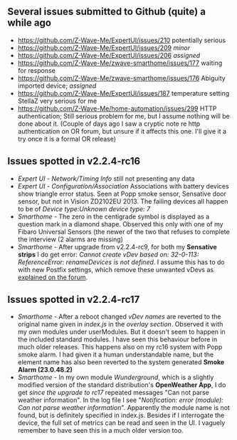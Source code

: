 ## Several issues submitted to Github (quite) a while ago      
- https://github.com/Z-Wave-Me/ExpertUI/issues/210  potentially serious       
- https://github.com/Z-Wave-Me/ExpertUI/issues/209  *minor*          
- https://github.com/Z-Wave-Me/ExpertUI/issues/206  *assigned*     
- https://github.com/Z-Wave-Me/zwave-smarthome/issues/177  waiting for response    
- https://github.com/Z-Wave-Me/zwave-smarthome/issues/176  Abiguity imported device; *assigned*       
- https://github.com/Z-Wave-Me/ExpertUI/issues/187 temperature setting StellaZ very serious for me      
- https://github.com/Z-Wave-Me/home-automation/issues/299 HTTP authentication; Still serious problem for me, but I assume nothing will be done about it. (Couple of days ago I saw a cryptic note re http authentication on OR forum, but unsure if it affects this one. I'll give it a try once it is a formal OR release)      

## Issues spotted in v2.2.4-rc16     
- *Expert UI* - *Network/Timing Info* still not presenting any data
- *Expert UI* - *Configuration/Association* Associations with battery devices show triangle error status. Seen at Popp smoke sensor, Sensative door sensor, but not in Vision ZD2102EU 2013. The failing devices all happen to be of *Device type:Unknown device type: 7*
- *Smarthome* -  The zero in the centigrade symbol is displayed as a question mark in a diamond shape. Observed this only with one of my Fibaro Universal Sensors (the newer of the two that refuses to complete the interview (2 alarms are missing) 
-  *Smarthome* - After upgrade from v2.2.4-rc9, for both my **Sensative strips** I do get error: *Cannot create vDev based on: 32-0-113: ReferenceError: renameDevices is not defined*. I assume this has to do with new Postfix settings, which remove these unwanted vDevs as [explained on the forum](http://forum.z-wave.me/viewtopic.php?f=3419&t=23470&p=63958#p63955).  
## Issues spotted in v2.2.4-rc17      
- *Smarthome* - After a reboot changed *vDev names* are reverted to the original name given in *index.js* in the *overlay section*. Observed it with my own modules under userModules. But it doesn't seem to happen in the included standard modules. I have seen this behaviour before in much older releases. This happens also on my rc16 system with Popp smoke alarm. I had given it a human understandable name, but the element name has also been reverted to the system generated **Smoke Alarm (23.0.48.2)**      
- *Smarthome* - In my own module *Wunderground*, which is a slightly modified version of the standard distribution's **OpenWeather App**, I do get *since the upgrade to rc17* repeated messages "Can not parse weather information". In the log file I see "*Notification: error (module): Can not parse weather information*". Apparently the module name is not found, but is definitely specified in index.js. Besides if I interrogate the device, the full set of metrics can be read and seen in the UI. I vaguely remember to have seen this in a much older version too.                 
